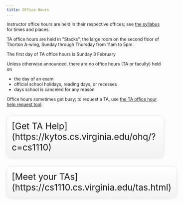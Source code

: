 ```yaml
---
title: Office Hours
...
```


Instructor office hours are held in their respective offices; see [the syllabus](syllabus.html) for times and places.

TA office hours are held in "Stacks", the large room on the second floor of Thorton A-wing,
Sunday through Thursday from 11am to 5pm.

The first day of TA office hours is Sunday 3 February

Unless otherwise announced, there are no office hours (TA or faculty) held on 

-   the day of an exam
-   official school holidays, reading days, or recesses
-   days school is canceled for any reason

Office hours sometimes get busy; to request a TA, use [the TA office hour help request tool](https://kytos.cs.virginia.edu/ohq/?c=cs1110).

<div style="display:table; font-size:200%; margin: 1em auto; padding:1ex; box-shadow: 0 1px 10px rgba(0,0,0,.1); border: thin solid #eee; border-radius:1ex; background-image: linear-gradient(to bottom, #ffffff, #f2f2f2);">[Get TA Help](https://kytos.cs.virginia.edu/ohq/?c=cs1110)</div>

<div style="display:table; font-size:200%; margin: 1em auto; padding:1ex; box-shadow: 0 1px 10px rgba(0,0,0,.1); border: thin solid #eee; border-radius:1ex; background-image: linear-gradient(to bottom, #ffffff, #f2f2f2);">[Meet your TAs](https://cs1110.cs.virginia.edu/tas.html)</div>
